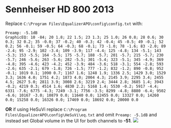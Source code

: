 # Sennheiser HD 800 2013
Replace `C:\Program Files\EqualizerAPO\config\config.txt` with:
```
Preamp: -5.1dB
GraphicEQ: 10 -84; 20 1.8; 22 1.5; 23 1.3; 25 1.0; 26 0.8; 28 0.6; 30 0.3; 32 0.2; 35 -0.0; 37 -0.2; 40 -0.3; 42 -0.4; 45 -0.5; 49 -0.1; 52 0.2; 56 -0.1; 59 -0.5; 64 -0.3; 68 -0.1; 73 -1.0; 78 -1.6; 83 -2.0; 89 -2.4; 95 -2.9; 102 -3.4; 109 -3.9; 117 -4.4; 125 -4.8; 134 -5.1; 143 -5.3; 153 -5.5; 164 -5.5; 175 -5.7; 188 -5.7; 201 -5.7; 215 -5.7; 230 -5.7; 246 -5.6; 263 -5.6; 282 -5.5; 301 -5.4; 323 -5.1; 345 -4.9; 369 -4.8; 395 -4.6; 423 -4.2; 452 -3.9; 484 -3.6; 518 -3.1; 554 -2.8; 593 -2.6; 635 -2.1; 679 -1.8; 726 -1.5; 777 -1.2; 832 -1.2; 890 -0.8; 952 -0.1; 1019 0.1; 1090 0.7; 1167 1.6; 1248 1.9; 1336 2.5; 1429 3.0; 1529 3.3; 1636 4.0; 1751 4.2; 1873 4.0; 2004 4.3; 2145 3.9; 2295 3.4; 2455 4.5; 2627 5.0; 2811 3.9; 3008 2.6; 3219 2.4; 3444 2.8; 3685 1.4; 3943 -0.2; 4219 0.3; 4514 1.6; 4830 2.2; 5168 1.4; 5530 -0.2; 5917 -4.4; 6331 -7.6; 6775 -4.3; 7249 -3.1; 7756 -3.5; 8299 -4.8; 8880 -6.4; 9502 -6.6; 10167 -3.0; 10879 0.0; 11640 0.0; 12455 0.0; 13327 0.0; 14260 0.0; 15258 0.0; 16326 0.0; 17469 0.0; 18692 0.0; 20000 0.0
```
**OR** if using HeSuVi replace `C:\Program Files\EqualizerAPO\config\HeSuVi\eq.txt` and omit `Preamp: -5.1dB` and instead set Global volume in the UI for both channels to **-51**.
![](https://raw.githubusercontent.com/jaakkopasanen/AutoEq/master/results/Headphone.com/headphoncecom/onear/Sennheiser%20HD%20800%202013/Sennheiser%20HD%20800%202013.png)